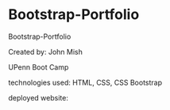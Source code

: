 # Bootstrap-Portfolio
Bootstrap-Portfolio

Created by: John Mish

UPenn Boot Camp

technologies used: HTML, CSS, CSS Bootstrap

deployed website:
